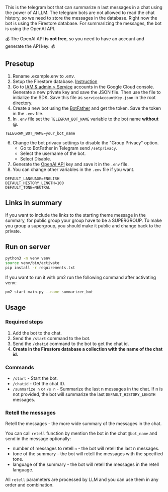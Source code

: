 This is the telegram bot that can summarize n last messages in a chat using the power of AI LLM.
The telegram bots are not allowed to read the chat history, so we need to store the messages in the database. Right now the bot is using the Firestore database.
For summarizing the messages, the bot is using the OpenAI API. 

💰 The OpenAI API **is not free**, so you need to have an account and generate the API key. 💰 

## Presetup
1. Rename .example.env to .env.
2. Setup the Firestore database. [Instruction](https://medium.com/@androidcrypto/setup-of-a-cloud-firestore-database-tutorial-step-by-step-1ccc9ec52005) 
3. Go to [IAM & admin > Service](https://console.cloud.google.com/iam-admin/serviceaccounts) accounts in the Google Cloud console. Generate a new private key and save the JSON file. Then use the file to initialize the SDK. Save this file as `serviceAccountKey.json` in the root directory.
4. Create a new bot using the [BotFather](https://core.telegram.org/bots#6-botfather) and get the token. Save the token in the `.env` file.
5. In `.env` file set the `TELEGRAM_BOT_NAME` variable to the bot name **without** @.
```
TELEGRAM_BOT_NAME=your_bot_name
```   
6. Change the bot privacy settings to disable the "Group Privacy" option.
    * Go to BotFather in Telegram send `/setprivacy`.
    * Select the username of the bot.
    * Select Disable.
7. Generate the [OpenAI API](https://platform.openai.com/api-keys) key and save it in the `.env` file.
8. You can change other variables in the `.env` file if you want.
```
DEFAULT_LANGUAGE=ENGLISH
DEFAULT_HISTORY_LENGTH=100
DEFAULT_TONE=NEUTRAL
```

## Links in summary
If you want to include the links to the starting theme message in the summary, for public group your group have to be a SUPERGROUP. To make you group a supergroup, you should make it public and change back to the private.

## Run on server
```bash
python3 -m venv venv
source venv/bin/activate
pip install -r requirements.txt
```
If you want to run it with pm2 run the following command after activating venv:
```bash
pm2 start main.py --name summarizer_bot
```
## Usage
### Required steps
1. Add the bot to the chat.
2. Send the `/start` command to the bot.
3. Send the `/chatid` command to the bot to get the chat id.
4. **Create in the Firestore database a collection with the name of the chat id.**

### Commands
- `/start` - Start the bot.
- `/chatid` - Get the chat ID.
- `/summarize n` or `/s n` - Summarize the last n messages in the chat. If n is not provided, the bot will summarize the last `DEFAULT_HISTORY_LENGTH` messages.

### Retell the messages
Retell the messages - the more wide summary of the messages in the chat.

You can call `retell` function by mention the bot in the chat `@bot_name` and send in the message optionally: 
- number of messages to retell `n` - the bot will retell the last n messages.
- tone of the summary - the bot will retell the messages with the specified tone.
- language of the summary - the bot will retell the messages in the retell language.

All `retell` parameters are processed by LLM and you can use them in any order and combination.
